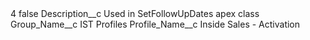 <?xml version="1.0" encoding="UTF-8"?>
<CustomMetadata xmlns="http://soap.sforce.com/2006/04/metadata" xmlns:xsi="http://www.w3.org/2001/XMLSchema-instance" xmlns:xsd="http://www.w3.org/2001/XMLSchema">
    <label>4</label>
    <protected>false</protected>
    <values>
        <field>Description__c</field>
        <value xsi:type="xsd:string">Used in SetFollowUpDates apex class</value>
    </values>
    <values>
        <field>Group_Name__c</field>
        <value xsi:type="xsd:string">IST Profiles</value>
    </values>
    <values>
        <field>Profile_Name__c</field>
        <value xsi:type="xsd:string">Inside Sales - Activation</value>
    </values>
</CustomMetadata>
